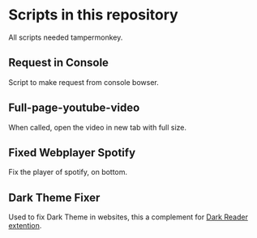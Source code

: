 # Scripts in this repository

All scripts needed tampermonkey.

## Request in Console

Script to make request from console bowser.

## Full-page-youtube-video

When called, open the video in new tab with full size.

## Fixed Webplayer Spotify

Fix the player of spotify, on bottom.

## Dark Theme Fixer

Used to fix Dark Theme in websites, this a complement for [Dark Reader extention](https://darkreader.org/).
